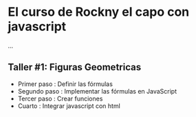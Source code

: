 # El curso de Rockny el capo con javascript

...


## Taller #1: Figuras Geometricas

- Primer paso : Definir las fórmulas
- Segundo paso : Implementar las fórmulas en JavaScript 
- Tercer paso : Crear funciones
- Cuarto : Integrar javascript con html